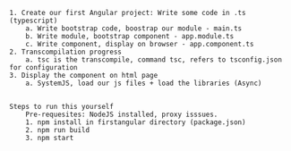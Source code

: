     1. Create our first Angular project: Write some code in .ts (typescript)
        a. Write bootstrap code, boostrap our module - main.ts
        b. Write module, bootstrap component - app.module.ts
        c. Write component, display on browser - app.component.ts
    2. Transcompilation progress
        a. tsc is the transcompile, command tsc, refers to tsconfig.json for configuration
    3. Display the component on html page
        a. SystemJS, load our js files + load the libraries (Async)

    
    Steps to run this yourself
        Pre-requesites: NodeJS installed, proxy isssues.
        1. npm install in firstangular directory (package.json)
        2. npm run build
        3. npm start


